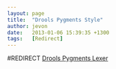 ```yaml
---
layout: page
title:  "Drools Pygments Style"
author: jevon
date:   2013-01-06 15:39:35 +1300
tags:   [Redirect]
---
```


#REDIRECT [Drools Pygments Lexer](Drools_Pygments_Lexer.md)
